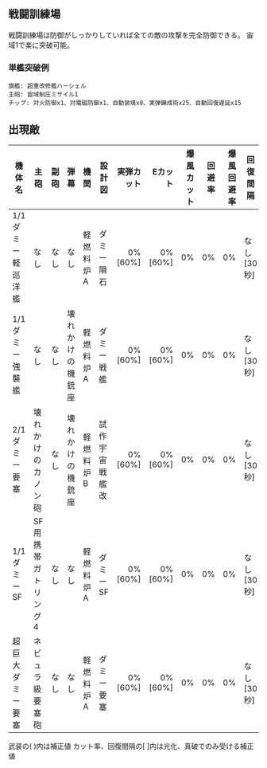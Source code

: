 ## 戦闘訓練場

戦闘訓練場は防御がしっかりしていれば全ての敵の攻撃を完全防御できる。
宙域1で楽に突破可能。

### 単艦突破例

```
旗艦: 超重改修艦ハーシェル
主砲: 宙域制圧ミサイル1
チップ: 対火防御x1、対電磁防御x1、自動装填x8、実弾錬成術x25、自動回復遅延x15
```

## 出現敵

<ul class="enemies-list"></ul>

| 機体名            | 主砲                | 副砲 | 弾幕             | 機関      | 設計図         | 実弾カット | Eカット | 爆風カット | 回避率 | 爆風回避率 | 回復間隔   | 登場ステージ       |
|-------------------|---------------------|------|------------------|-----------|----------------|-----------:|--------:|-----------:|-------:|-----------:|------------|--------------------|
| 1/1ダミー軽巡洋艦 | なし                | なし | なし             | 軽燃料炉A | ダミー隕石     |    0%[60%] | 0%[60%] |         0% |     0% |         0% | なし[30秒] | 1、2               |
| 1/1ダミー強襲艦   | なし                | なし | 壊れかけの機銃座 | 軽燃料炉A | ダミー戦艦     |    0%[60%] | 0%[60%] |         0% |     0% |         0% | なし[30秒] | 1ボス、2           |
| 2/1ダミー要塞     | 壊れかけのカノン砲  | なし | 壊れかけの機銃座 | 軽燃料炉B | 試作宇宙戦艦改 |    0%[60%] | 0%[60%] |         0% |     0% |         0% | なし[30秒] | 2ボス              |
| 1/1ダミーSF       | SF用携帯ガトリング4 | なし | なし             | 軽燃料炉A | ダミーSF       |    0%[60%] | 0%[60%] |         0% |     0% |         0% | なし[30秒] | 10裏ボス(覚醒以下) |
| 超巨大ダミー要塞  | ネビュラ級要塞砲    | なし | なし             | 軽燃料炉A | ダミー要塞     |    0%[60%] | 0%[60%] |         0% |     0% |         0% | なし[30秒] | 10裏ボス(光化以上) |

武装の( )内は補正値
カット率、回復間隔の[ ]内は光化、真破でのみ受ける補正値

